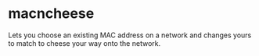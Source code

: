 # macncheese

Lets you choose an existing MAC address on a network and changes yours to match to cheese your way onto the network.
